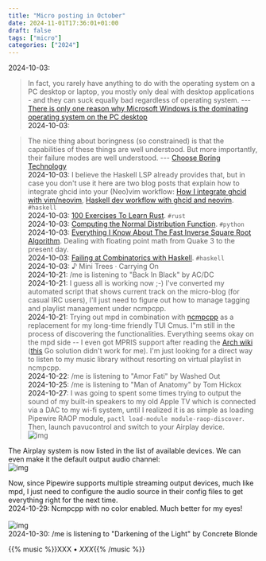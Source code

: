 ```yaml
---
title: "Micro posting in October"
date: 2024-11-01T17:36:01+01:00
draft: false
tags: ["micro"]
categories: ["2024"]
---
```


<a href="#" style="text-decoration: none;">2024-10-03</a>:

> In fact, you rarely have anything to do with the operating system on a PC desktop or laptop, you mostly only deal with desktop applications - and they can suck equally bad regardless of operating system. --- [There is only one reason why Microsoft Windows is the dominating operating system on the PC desktop](https://unixdigest.com/articles/only-one-reason-why-windows-is-the-dominating-os-on-the-pc-desktop.html)<br>
<a href="#" style="text-decoration: none;">2024-10-03</a>:

> The nice thing about boringness (so constrained) is that the capabilities of these things are well understood. But more importantly, their failure modes are well understood.  --- [Choose Boring Technology](https://mcfunley.com/choose-boring-technology)<br>
<a href="#" style="text-decoration: none;">2024-10-03</a>: I believe the Haskell LSP already provides that, but in case you don't use it here are two blog posts that explain how to integrate ghcid into your (Neo)vim workflow: [How I integrate ghcid with vim/neovim](https://ro-che.info/articles/2020-07-08-integrate-ghcid-vim), [Haskell dev workflow with ghcid and neovim](https://jeancharles.quillet.org/posts/2024-09-04-Haskell-dev-workflow-with-ghcid-and-neovim.html). `#haskell`<br>
<a href="#" style="text-decoration: none;">2024-10-03</a>: [100 Exercises To Learn Rust](https://rust-exercises.com/100-exercises/). `#rust`<br>
<a href="#" style="text-decoration: none;">2024-10-03</a>: [Computing the Normal Distribution Function](https://www.janert.me/blog/2024/computing-the-normal-distribution-function/). `#python`<br>
<a href="#" style="text-decoration: none;">2024-10-03</a>: [Everything I Know About The Fast Inverse Square Root Algorithm](https://github.com/francisrstokes/githublog/blob/main/2024/5/29/fast-inverse-sqrt.md). Dealing with floating point math from Quake 3 to the present day.<br>
<a href="#" style="text-decoration: none;">2024-10-03</a>: [Failing at Combinatorics with Haskell](https://entropicthoughts.com/failing-at-combinatorics-with-haskell). `#haskell`<br>
<a href="#" style="text-decoration: none;">2024-10-03</a>: ♪ Mini Trees · Carrying On<br>
<a href="#" style="text-decoration: none;">2024-10-21</a>: /me is listening to "Back In Black" by AC/DC<br>
<a href="#" style="text-decoration: none;">2024-10-21</a>: I guess all is working now ;-) I've converted my automated script that shows current track on the micro-blog (for casual IRC users), I'll just need to figure out how to manage tagging and playlist management under ncmpcpp.<br>
<a href="#" style="text-decoration: none;">2024-10-21</a>: Trying out mpd in combination with [ncmpcpp](https://github.com/ncmpcpp/ncmpcpp) as a replacement for my long-time friendly TUI Cmus. I"m still in the process of discovering the functionalities. Everything seems okay on the mpd side -- I even got MPRIS support after reading the [Arch wiki](https://wiki.archlinux.org/title/Music_Player_Daemon/Tips_and_tricks) ([this](https://strugglers.net/posts/2023/ncmpcpp-a-modernish-text-based-music-setup-on-linux/) Go solution didn't work for me). I'm just looking for a direct way to listen to my music library without resorting on virtual playlist in ncmpcpp.<br>
<a href="#" style="text-decoration: none;">2024-10-22</a>: /me is listening to "Amor Fati" by Washed Out<br>
<a href="#" style="text-decoration: none;">2024-10-25</a>: /me is listening to "Man of Anatomy" by Tom Hickox<br>
<a href="#" style="text-decoration: none;">2024-10-27</a>: I was going to spent some times trying to output the sound of my built-in speakers to my old Apple TV which is connected via a DAC to my wi-fi system, until I realized it is as simple as loading Pipewire RAOP module, `pactl load-module module-raop-discover`. Then, launch pavucontrol and switch to your Airplay device.
<br>![img](/img/2024-10-27-10-43-45.png)

The Airplay system is now listed in the list of available devices.
We can even make it the default output audio channel:
<br>![img](/img/2024-10-27-11-14-57.png)

Now, since Pipewire supports multiple streaming output devices, much like mpd, I just need to configure the audio source in their config files to get everything right for the next time.<br>
<a href="#" style="text-decoration: none;">2024-10-29</a>: Ncmpcpp with no color enabled. Much better for my eyes!<br><br>![img](/img/2024-10-29-18-16-05.png)<br>
<a href="#" style="text-decoration: none;">2024-10-30</a>: /me is listening to "Darkening of the Light" by Concrete Blonde<br>


{{% music %}}XXX • _XXX_{{% /music %}}
